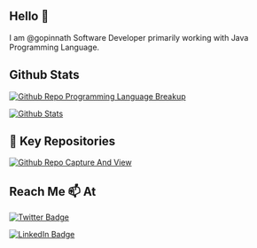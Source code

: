 ## Hello 👋 

I am @gopinnath Software Developer primarily working with Java Programming Language. 

## Github Stats 

[![Github Repo Programming Language Breakup](https://github-readme-stats.vercel.app/api/top-langs/?username=gopinnath&title_color=ffffff&text_color=cccccc&icon_color=bbbbbb&bg_color=000000)](https://github.com/gopinnath)

[![Github Stats](https://github-readme-stats.vercel.app/api?username=gopinnath&show_icons=true&line_height=30&count_private=true&title_color=ffffff&text_color=cccccc&icon_color=bbbbbb&bg_color=000000)](https://github.com/gopinnath)

## 📌 Key Repositories

[![Github Repo Capture And View](https://github-readme-stats.vercel.app/api/pin/?username=gopinnath&repo=capture-n-view&title_color=ffffff&text_color=cccccc&icon_color=bbbbab&bg_color=000000)](https://github.com/gopinnath/capture-n-view)



## Reach Me 📫 At

[![Twitter Badge](https://img.shields.io/twitter/follow/gopinnath?style=social)](https://twitter.com/gopinnath)

[![LinkedIn Badge](https://img.shields.io/badge/LinkedIn-Profile-informational?style=plastic&logo=linkedin&logoColor=white&color=0D76A8)](https://www.linkedin.com/in/gopinath-radhakrishnan-2443ab101/)

<!---

- 👀 I’m interested in ...
- 🌱 I’m currently learning ...
- 💞️ I’m looking to collaborate on ...
- 📫 How to reach me ...

gopinnath/gopinnath is a ✨ special ✨ repository because its `README.md` (this file) appears on your GitHub profile.
You can click the Preview link to take a look at your changes.
--->
